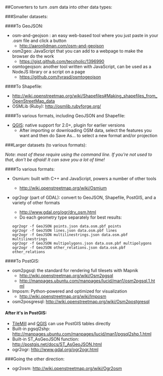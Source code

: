 ##Converters to turn .osm data into other data types:

###Smaller datasets:

####To GeoJSON:
* osm-and-geojson : an easy web-based tool where you just paste in your .osm file and click a button
  * http://aaronlidman.com/osm-and-geojson
* osm2geo: JavaScript that you can add to a webpage to make the browser do the work
  * https://gist.github.com/tecoholic/1396990
* osmtogeojson: another tool written with JavaScript, can be used as a NodeJS library or a script on a page
  * https://github.com/tyrasd/osmtogeojson

####To Shapefile:
* http://wiki.openstreetmap.org/wiki/Shapefiles#Making_shapefiles_from_OpenStreetMap_data
* OSMLib (Ruby): http://osmlib.rubyforge.org/

####To various formats, including GeoJSON and Shapefile:
* [QGIS](http://qgis.org/): native support for 2.0+, plugin for earlier versions
  * After importing or downloading OSM data, select the features you want and then do Save As… to select a new format and/or projection

###Larger datasets (to various formats):

_Note: most of these require using the command line. If you're not used to that, don't be afraid! It can save you a lot of time!_

####To various formats:
* Osmium: built with C++ and JavaScript, powers a number of other tools
  * http://wiki.openstreetmap.org/wiki/Osmium
* ogr2ogr (part of GDAL): convert to GeoJSON, Shapefile, PostGIS, and a variety of other formats
  * http://www.gdal.org/ogr/drv_osm.html
  * Do each geometry type separately for best results:

  ```
  ogr2ogr -f GeoJSON points.json data.osm.pbf points
  ogr2ogr -f GeoJSON lines.json data.osm.pbf lines
  ogr2ogr -f GeoJSON multilinestrings.json data.osm.pbf multilinestrings
  ogr2ogr -f GeoJSON multipolygons.json data.osm.pbf multipolygons
  ogr2ogr -f GeoJSON other_relations.json data.osm.pbf other_relations
  ```

####To PostGIS:

* osm2pgsql: the standard for rendering full tilesets with Mapnik
  * http://wiki.openstreetmap.org/wiki/Osm2pgsql
  * http://manpages.ubuntu.com/manpages/lucid/man1/osm2pgsql.1.html
* Imposm: Python-powered and optimized for visualization
  * http://wiki.openstreetmap.org/wiki/Imposm
* osm2posgresql: http://wiki.openstreetmap.org/wiki/Osm2postgresql

#### After it's in PostGIS:
* [TileMill](http://www.mapbox.com/tilemill/) and [QGIS](http://qgis.org/) can use PostGIS tables directly
* Built-in pgsql2shp: http://manpages.ubuntu.com/manpages/lucid/man1/pgsql2shp.1.html
* Built-in ST_AsGeoJSON function: http://postgis.net/docs/ST_AsGeoJSON.html
* ogr2ogr: http://www.gdal.org/ogr2ogr.html

###Going the other direction:
* ogr2osm: http://wiki.openstreetmap.org/wiki/Ogr2osm
